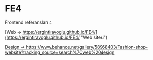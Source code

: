 # FE4
Frontend referansları 4

[Web -> https://ergintiravoglu.github.io/FE4/](https://ergintiravoglu.github.io/FE4/ "Web sitesi")

[Design -> https://www.behance.net/gallery/58968403/Fashion-shop-website?tracking_source=search%7Cweb%20design ](https://www.behance.net/gallery/58968403/Fashion-shop-website?tracking_source=search%7Cweb%20design "Tasarımın Resmi")
